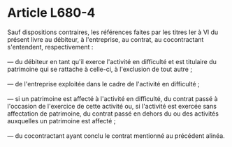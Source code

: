 # Article L680-4

Sauf dispositions contraires, les références faites par les titres Ier à VI du présent livre au débiteur, à l'entreprise, au contrat, au cocontractant s'entendent, respectivement :<br/><br/>  ― du débiteur en tant qu'il exerce l'activité en difficulté et est titulaire du patrimoine qui se rattache à celle-ci, à l'exclusion de tout autre ;<br/><br/>  ― de l'entreprise exploitée dans le cadre de l'activité en difficulté ;<br/><br/>  ― si un patrimoine est affecté à l'activité en difficulté, du contrat passé à l'occasion de l'exercice de cette activité ou, si l'activité est exercée sans affectation de patrimoine, du contrat passé en dehors du ou des activités auxquelles un patrimoine est affecté ;<br/><br/>  ― du cocontractant ayant conclu le contrat mentionné au précédent alinéa.<br/><br/>
